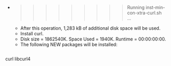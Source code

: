 * >>>>>>>>> Running inst-min-con-xtra-curl.sh ...
  * After this operation, 1,283 kB of additional disk space will be used.
  * Install curl.
  * Disk size = 1862540K. Space Used = 1940K. Runtime = 00:00:00:00.
  * The following NEW packages will be installed:
  ```bash
curl libcurl4
  ```
